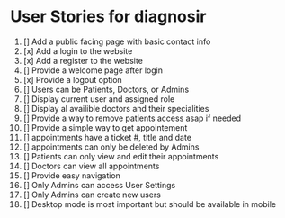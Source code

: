 # User Stories for diagnosir

1. [] Add a public facing page with basic contact info
2. [x] Add a login to the website
3. [x] Add a register to the website
4. [] Provide a welcome page after login
5. [x] Provide a logout option
6. [] Users can be Patients, Doctors, or Admins
7. [] Display current user and assigned role
8. [] Display al availible doctors and their specialities
9. [] Provide a way to remove patients access asap if needed
10. [] Provide a simple way to get appointement
11. [] appointments have a ticket #, title and date
12. [] appointments can only be deleted by Admins
13. [] Patients can only view and edit their appointments
14. [] Doctors can view all appointments
15. [] Provide easy navigation
16. [] Only Admins can access User Settings
17. [] Only Admins can create new users
18. [] Desktop mode is most important but should be available in mobile
